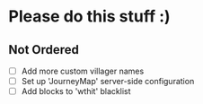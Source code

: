 # Please do this stuff :)
## Not Ordered
- [ ] Add more custom villager names
- [ ] Set up 'JourneyMap' server-side configuration
- [ ] Add blocks to 'wthit' blacklist